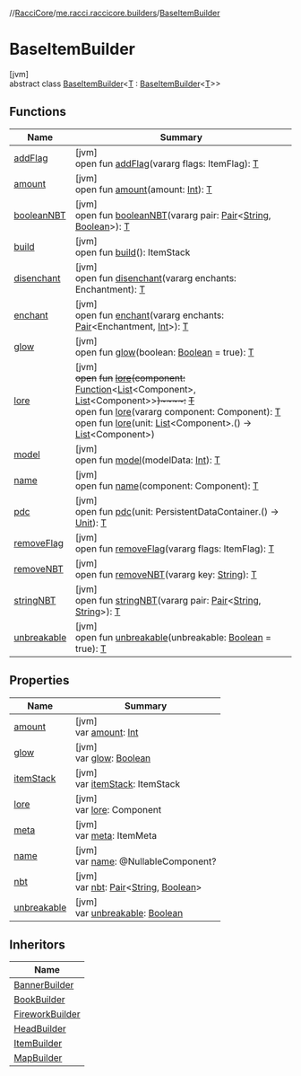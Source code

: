 //[RacciCore](../../../index.md)/[me.racci.raccicore.builders](../index.md)/[BaseItemBuilder](index.md)

# BaseItemBuilder

[jvm]\
abstract class [BaseItemBuilder](index.md)&lt;[T](index.md) : [BaseItemBuilder](index.md)&lt;[T](index.md)&gt;&gt;

## Functions

| Name | Summary |
|---|---|
| [addFlag](add-flag.md) | [jvm]<br>open fun [addFlag](add-flag.md)(vararg flags: ItemFlag): [T](index.md) |
| [amount](amount.md) | [jvm]<br>open fun [amount](amount.md)(amount: [Int](https://kotlinlang.org/api/latest/jvm/stdlib/kotlin/-int/index.html)): [T](index.md) |
| [booleanNBT](boolean-n-b-t.md) | [jvm]<br>open fun [booleanNBT](boolean-n-b-t.md)(vararg pair: [Pair](https://kotlinlang.org/api/latest/jvm/stdlib/kotlin/-pair/index.html)&lt;[String](https://kotlinlang.org/api/latest/jvm/stdlib/kotlin/-string/index.html), [Boolean](https://kotlinlang.org/api/latest/jvm/stdlib/kotlin/-boolean/index.html)&gt;): [T](index.md) |
| [build](build.md) | [jvm]<br>open fun [build](build.md)(): ItemStack |
| [disenchant](disenchant.md) | [jvm]<br>open fun [disenchant](disenchant.md)(vararg enchants: Enchantment): [T](index.md) |
| [enchant](enchant.md) | [jvm]<br>open fun [enchant](enchant.md)(vararg enchants: [Pair](https://kotlinlang.org/api/latest/jvm/stdlib/kotlin/-pair/index.html)&lt;Enchantment, [Int](https://kotlinlang.org/api/latest/jvm/stdlib/kotlin/-int/index.html)&gt;): [T](index.md) |
| [glow](glow.md) | [jvm]<br>open fun [glow](glow.md)(boolean: [Boolean](https://kotlinlang.org/api/latest/jvm/stdlib/kotlin/-boolean/index.html) = true): [T](index.md) |
| [lore](lore.md) | [jvm]<br>~~open~~ ~~fun~~ [~~lore~~](lore.md)~~(~~~~component~~~~:~~ [Function](https://docs.oracle.com/javase/8/docs/api/java/util/function/Function.html)&lt;[List](https://kotlinlang.org/api/latest/jvm/stdlib/kotlin.collections/-list/index.html)&lt;Component&gt;, [List](https://kotlinlang.org/api/latest/jvm/stdlib/kotlin.collections/-list/index.html)&lt;Component&gt;&gt;~~)~~~~:~~ [~~T~~](index.md)<br>open fun [lore](lore.md)(vararg component: Component): [T](index.md)<br>open fun [lore](lore.md)(unit: [List](https://kotlinlang.org/api/latest/jvm/stdlib/kotlin.collections/-list/index.html)&lt;Component&gt;.() -&gt; [List](https://kotlinlang.org/api/latest/jvm/stdlib/kotlin.collections/-list/index.html)&lt;Component&gt;) |
| [model](model.md) | [jvm]<br>open fun [model](model.md)(modelData: [Int](https://kotlinlang.org/api/latest/jvm/stdlib/kotlin/-int/index.html)): [T](index.md) |
| [name](name.md) | [jvm]<br>open fun [name](name.md)(component: Component): [T](index.md) |
| [pdc](pdc.md) | [jvm]<br>open fun [pdc](pdc.md)(unit: PersistentDataContainer.() -&gt; [Unit](https://kotlinlang.org/api/latest/jvm/stdlib/kotlin/-unit/index.html)): [T](index.md) |
| [removeFlag](remove-flag.md) | [jvm]<br>open fun [removeFlag](remove-flag.md)(vararg flags: ItemFlag): [T](index.md) |
| [removeNBT](remove-n-b-t.md) | [jvm]<br>open fun [removeNBT](remove-n-b-t.md)(vararg key: [String](https://kotlinlang.org/api/latest/jvm/stdlib/kotlin/-string/index.html)): [T](index.md) |
| [stringNBT](string-n-b-t.md) | [jvm]<br>open fun [stringNBT](string-n-b-t.md)(vararg pair: [Pair](https://kotlinlang.org/api/latest/jvm/stdlib/kotlin/-pair/index.html)&lt;[String](https://kotlinlang.org/api/latest/jvm/stdlib/kotlin/-string/index.html), [String](https://kotlinlang.org/api/latest/jvm/stdlib/kotlin/-string/index.html)&gt;): [T](index.md) |
| [unbreakable](unbreakable.md) | [jvm]<br>open fun [unbreakable](unbreakable.md)(unbreakable: [Boolean](https://kotlinlang.org/api/latest/jvm/stdlib/kotlin/-boolean/index.html) = true): [T](index.md) |

## Properties

| Name | Summary |
|---|---|
| [amount](amount.md) | [jvm]<br>var [amount](amount.md): [Int](https://kotlinlang.org/api/latest/jvm/stdlib/kotlin/-int/index.html) |
| [glow](glow.md) | [jvm]<br>var [glow](glow.md): [Boolean](https://kotlinlang.org/api/latest/jvm/stdlib/kotlin/-boolean/index.html) |
| [itemStack](item-stack.md) | [jvm]<br>var [itemStack](item-stack.md): ItemStack |
| [lore](lore.md) | [jvm]<br>var [lore](lore.md): Component |
| [meta](meta.md) | [jvm]<br>var [meta](meta.md): ItemMeta |
| [name](name.md) | [jvm]<br>var [name](name.md): @NullableComponent? |
| [nbt](nbt.md) | [jvm]<br>var [nbt](nbt.md): [Pair](https://kotlinlang.org/api/latest/jvm/stdlib/kotlin/-pair/index.html)&lt;[String](https://kotlinlang.org/api/latest/jvm/stdlib/kotlin/-string/index.html), [Boolean](https://kotlinlang.org/api/latest/jvm/stdlib/kotlin/-boolean/index.html)&gt; |
| [unbreakable](unbreakable.md) | [jvm]<br>var [unbreakable](unbreakable.md): [Boolean](https://kotlinlang.org/api/latest/jvm/stdlib/kotlin/-boolean/index.html) |

## Inheritors

| Name |
|---|
| [BannerBuilder](../-banner-builder/index.md) |
| [BookBuilder](../-book-builder/index.md) |
| [FireworkBuilder](../-firework-builder/index.md) |
| [HeadBuilder](../-head-builder/index.md) |
| [ItemBuilder](../-item-builder/index.md) |
| [MapBuilder](../-map-builder/index.md) |
